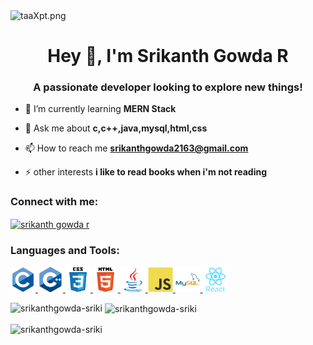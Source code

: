 <img src="https://iili.io/taaXpt.png" alt="taaXpt.png" border="0" height="100" width="100">
<h1 align="center">Hey 👋, I'm Srikanth Gowda R</h1>
<h3 align="center">A passionate developer looking to explore new things!</h3>



- 🌱 I’m currently learning **MERN Stack**

- 💬 Ask me about **c,c++,java,mysql,html,css**

- 📫 How to reach me **srikanthgowda2163@gmail.com**

- ⚡ other interests **i like to read books when i'm not reading**

<h3 align="left">Connect with me:</h3>
<p align="left">
<a href="https://linkedin.com/in/srikanth gowda r" target="blank"><img align="center" src="https://raw.githubusercontent.com/rahuldkjain/github-profile-readme-generator/master/src/images/icons/Social/linked-in-alt.svg" alt="srikanth gowda r" height="30" width="40" /></a>
</p>

<h3 align="left">Languages and Tools:</h3>
<p align="left"> <a href="https://www.cprogramming.com/" target="_blank" rel="noreferrer"> <img src="https://raw.githubusercontent.com/devicons/devicon/master/icons/c/c-original.svg" alt="c" width="40" height="40"/> </a> <a href="https://www.w3schools.com/cpp/" target="_blank" rel="noreferrer"> <img src="https://raw.githubusercontent.com/devicons/devicon/master/icons/cplusplus/cplusplus-original.svg" alt="cplusplus" width="40" height="40"/> </a> <a href="https://www.w3schools.com/css/" target="_blank" rel="noreferrer"> <img src="https://raw.githubusercontent.com/devicons/devicon/master/icons/css3/css3-original-wordmark.svg" alt="css3" width="40" height="40"/> </a> <a href="https://www.w3.org/html/" target="_blank" rel="noreferrer"> <img src="https://raw.githubusercontent.com/devicons/devicon/master/icons/html5/html5-original-wordmark.svg" alt="html5" width="40" height="40"/> </a> <a href="https://www.java.com" target="_blank" rel="noreferrer"> <img src="https://raw.githubusercontent.com/devicons/devicon/master/icons/java/java-original.svg" alt="java" width="40" height="40"/> </a> <a href="https://developer.mozilla.org/en-US/docs/Web/JavaScript" target="_blank" rel="noreferrer"> <img src="https://raw.githubusercontent.com/devicons/devicon/master/icons/javascript/javascript-original.svg" alt="javascript" width="40" height="40"/> </a> <a href="https://www.mysql.com/" target="_blank" rel="noreferrer"> <img src="https://raw.githubusercontent.com/devicons/devicon/master/icons/mysql/mysql-original-wordmark.svg" alt="mysql" width="40" height="40"/> </a> <a href="https://reactjs.org/" target="_blank" rel="noreferrer"> <img src="https://raw.githubusercontent.com/devicons/devicon/master/icons/react/react-original-wordmark.svg" alt="react" width="40" height="40"/> </a> </p>

<p><img align="left" src="https://github-readme-stats.vercel.app/api/top-langs?username=srikanthgowda-sriki&show_icons=true&locale=en&layout=compact" alt="srikanthgowda-sriki" /></p>

<p>&nbsp;<img align="center" src="https://github-readme-stats.vercel.app/api?username=srikanthgowda-sriki&show_icons=true&locale=en" alt="srikanthgowda-sriki" /></p>

<p><img align="center" src="https://github-readme-streak-stats.herokuapp.com/?user=srikanthgowda-sriki&" alt="srikanthgowda-sriki" /></p>
